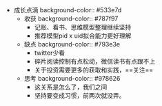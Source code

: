 - 成长点滴
  background-color:: #533e7d
	- 收获
	  background-color:: #787f97
		- 记账、看书、思维模型整理继续坚持
		- 推荐模型pid x uid拟合能力更好理解
	- 缺点
	  background-color:: #793e3e
		- twitter少看
		- 碎片阅读控制有点松动，微信读书有点跟不上
		- 关于投资需要更多的获取和实践，==关注==
	- 思考
	  background-color:: #978626
		- 这关系是怎么了，我们之间
		- 坚持要变成习惯，前两次就没弄。